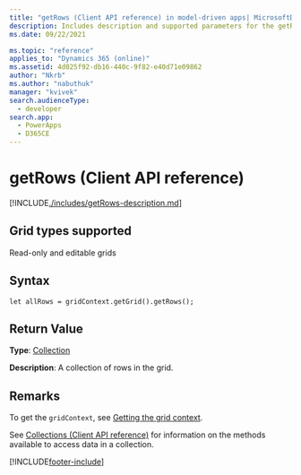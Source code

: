 ```yaml
---
title: "getRows (Client API reference) in model-driven apps| MicrosoftDocs"
description: Includes description and supported parameters for the getRows method.
ms.date: 09/22/2021

ms.topic: "reference"
applies_to: "Dynamics 365 (online)"
ms.assetid: 4d025f92-db16-440c-9f82-e40d71e09862
author: "Nkrb"
ms.author: "nabuthuk"
manager: "kvivek"
search.audienceType:
  - developer
search.app:
  - PowerApps
  - D365CE
---
```


# getRows (Client API reference)

[!INCLUDE[./includes/getRows-description.md](./includes/getRows-description.md)]

## Grid types supported

Read-only and editable grids

## Syntax

`let allRows = gridContext.getGrid().getRows();`

## Return Value

**Type**: [Collection](./../../collections.md)

**Description**: A collection of rows in the grid.

## Remarks

To get the `gridContext`, see [Getting the grid context](../../grids.md#bkmk_gridcontext).

See [Collections (Client API reference)](../../collections.md) for information on the methods available to access data in a collection.

[!INCLUDE[footer-include](../../../../../../includes/footer-banner.md)]
